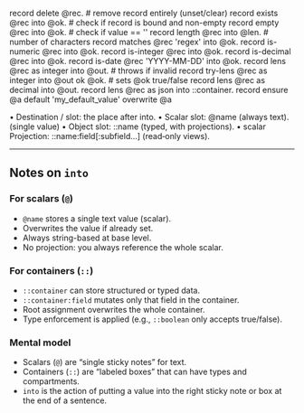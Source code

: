 record delete @rec. # remove record entirely (unset/clear)
record exists @rec into @ok. # check if record is bound and non-empty
record empty @rec into @ok. # check if value == ''
record length @rec into @len. # number of characters
record matches @rec 'regex' into @ok.
record is-numeric @rec into @ok.
record is-integer @rec into @ok.
record is-decimal @rec into @ok.
record is-date @rec 'YYYY-MM-DD' into @ok.
record lens @rec as integer into @out. # throws if invalid
record try-lens @rec as integer into @out ok @ok. # sets @ok true/false
record lens @rec as decimal into @out.
record lens @rec as json into ::container.
record ensure @a default 'my_default_value' overwrite @a

• Destination / slot: the place after into.
• Scalar slot: @name (always text). (single value)
• Object slot: ::name (typed, with projections).
• scalar Projection: ::name:field[:subfield…] (read‑only views).

---

## Notes on `into`

### For scalars (`@`)

- `@name` stores a single text value (scalar).
- Overwrites the value if already set.
- Always string-based at base level.
- No projection: you always reference the whole scalar.

### For containers (`::`)

- `::container` can store structured or typed data.
- `::container:field` mutates only that field in the container.
- Root assignment overwrites the whole container.
- Type enforcement is applied (e.g., `::boolean` only accepts true/false).

### Mental model

- Scalars (`@`) are “single sticky notes” for text.
- Containers (`::`) are “labeled boxes” that can have types and compartments.
- `into` is the action of putting a value into the right sticky note or box at the end of a sentence.

